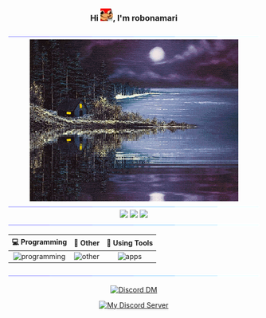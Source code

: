 <h3 align="center">
  Hi
  <img
    src="content/emojis/knuckles-coffee.webp"
    alt="knuckles coffee emoji"
    width="25"
    height="25"
  />, I'm robonamari
</h1>

<div>
<img src="content/gifs/color-bar.gif" alt="separator color bar">

<div align="center">
  <img
    align="center"
    src="content/gifs/cabin.gif"
    alt="center"
    width="419"
    height="325"
  />
</div>

<img src="content/gifs/color-bar.gif" alt="separator color bar">

<div align="center">

<img src="https://github-readme-stats.vercel.app/api?username=robonamari&theme=transparent" />
<img src="https://github-readme-stats.vercel.app/api/top-langs/?username=robonamari&theme=transparent" />
<img src="https://github-profile-trophy.vercel.app/?username=robonamari&theme=onedark&no-bg=true&no-frame=true" />

</div>

<img src="content/gifs/color-bar.gif" alt="separator color bar" >

<div align="center">

|                          💻 Programming                           |                             🔎 Other                              |                                           🧰 Using Tools                                            |
| :---------------------------------------------------------------: | :---------------------------------------------------------------: | :-------------------------------------------------------------------------------------------------: |
| ![programming](https://skillicons.dev/icons?i=py,html,css,nodejs) | ![other](https://skillicons.dev/icons?i=wordpress,sqlite,bots,md) | ![apps](https://skillicons.dev/icons?i=github,discord,powershell,vscode,cloudflare,workers,windows) |

</div>

<img src="content/gifs/color-bar.gif" alt="separator color bar" >
</div>

<div align="center">

[![Discord DM](https://discord.c99.nl/widget/theme-3/891673434277445682.png)](https://discordapp.com/users/891673434277445682)

[![My Discord Server](https://discord.com/api/guilds/1044595742259556373/widget.png?style=banner2)](https://discord.gg/XEpFbnqrTq)

</div>
